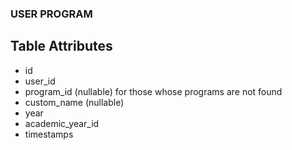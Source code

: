 ### USER PROGRAM    

## Table Attributes
- id
- user_id
- program_id (nullable) for those whose programs are not found
- custom_name (nullable)
- year
- academic_year_id
- timestamps